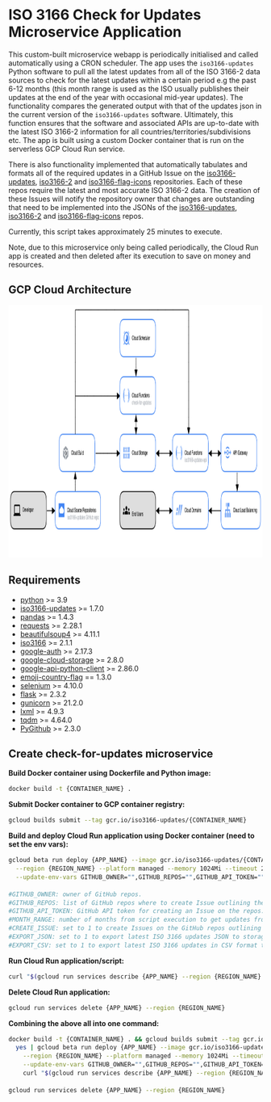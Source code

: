 # ISO 3166 Check for Updates Microservice Application

<!-- [![check-for-updates](https://github.com/amckenna41/iso3166-updates/workflows/Check%20for%20ISO3166%20Updates/badge.svg)](https://github.com/amckenna41/iso3166-updates/actions?query=workflowCheck%20for%20ISO3166%20Updates) -->

This custom-built microservice webapp is periodically initialised and called automatically using a CRON scheduler. The app uses the `iso3166-updates` Python software to pull all the latest updates from all of the ISO 3166-2 data sources to check for the latest updates within a certain period e.g the past 6-12 months (this month range is used as the ISO usually publishes their updates at the end of the year with occasional mid-year updates). The functionality compares the generated output with that of the updates json in the current version of the `iso3166-updates` software. Ultimately, this function ensures that the software and associated APIs are up-to-date with the latest ISO 3166-2 information for all countries/territories/subdivisions etc. The app is built using a custom Docker container that is run on the serverless GCP Cloud Run service. 

There is also functionality implemented that automatically tabulates and formats all of the required updates in a GitHub Issue on the [iso3166-updates](https://github.com/amckenna41/iso3166-updates), [iso3166-2](https://github.com/amckenna41/iso3166-2) and [iso3166-flag-icons](https://github.com/amckenna41/iso3166-flag-icons) repositories. Each of these repos require the latest and most accurate ISO 3166-2 data. The creation of these Issues will notify the repository owner that changes are outstanding that need to be implemented into the JSONs of the [iso3166-updates](https://github.com/amckenna41/iso3166-updates), [iso3166-2](https://github.com/amckenna41/iso3166-2) and [iso3166-flag-icons](https://github.com/amckenna41/iso3166-flag-icons) repos. 

Currently, this script takes approximately 25 minutes to execute. 

Note, due to this microservice only being called periodically, the Cloud Run app is created and then deleted after its execution to save on money and resources.

GCP Cloud Architecture 
----------------------

<p align="center">
  <img src="https://raw.githubusercontent.com/amckenna41/iso3166-updates/main/iso3166-check-for-updates/gcp_architecture.png?raw=true" alt="gcp_arch" height="500" width="750"/>
</p>

Requirements
------------
* [python][python] >= 3.9
* [iso3166-updates][iso3166-updates] >= 1.7.0
* [pandas][pandas] >= 1.4.3
* [requests][requests] >= 2.28.1
* [beautifulsoup4][beautifulsoup4] >= 4.11.1
* [iso3166][iso3166] >= 2.1.1
* [google-auth][google-auth] >= 2.17.3
* [google-cloud-storage][google-cloud-storage] >= 2.8.0
* [google-api-python-client][google-api-python-client] >= 2.86.0
* [emoji-country-flag][emoji-country-flag] == 1.3.0
* [selenium][selenium] >= 4.10.0
* [flask][flask] >= 2.3.2
* [gunicorn][gunicorn] >= 21.2.0
* [lxml][lxml] >=  4.9.3
* [tqdm][tqdm] >= 4.64.0
* [PyGithub][PyGithub] >= 2.3.0

Create check-for-updates microservice
-------------------------------------

**Build Docker container using Dockerfile and Python image:**
```bash
docker build -t {CONTAINER_NAME} .
```

**Submit Docker container to GCP container registry:**
```bash
gcloud builds submit --tag gcr.io/iso3166-updates/{CONTAINER_NAME}
```

**Build and deploy Cloud Run application using Docker container (need to set the env vars):**
```bash
gcloud beta run deploy {APP_NAME} --image gcr.io/iso3166-updates/{CONTAINER_NAME} \
  --region {REGION_NAME} --platform managed --memory 1024Mi --timeout 2700 --service-account {SERVICE_ACCOUNT} \
  --update-env-vars GITHUB_OWNER="",GITHUB_REPOS="",GITHUB_API_TOKEN="",MONTH_RANGE="",CREATE_ISSUE=1,EXPORT_JSON=1,EXPORT_CSV=1

#GITHUB_OWNER: owner of GitHub repos.
#GITHUB_REPOS: list of GitHub repos where to create Issue outlining the latest ISO 3166 updates.
#GITHUB_API_TOKEN: GitHub API token for creating an Issue on the repos.
#MONTH_RANGE: number of months from script execution to get updates from. 
#CREATE_ISSUE: set to 1 to create Issues on the GitHub repos outlining the latest ISO 3166 updates.
#EXPORT_JSON: set to 1 to export latest ISO 3166 updates JSON to storage bucket.
#EXPORT_CSV: set to 1 to export latest ISO 3166 updates in CSV format to storage bucket.
```

**Run Cloud Run application/script:**
```bash
curl "$(gcloud run services describe {APP_NAME} --region {REGION_NAME} --format 'value(status.url)')"
```

**Delete Cloud Run application:**
```bash
gcloud run services delete {APP_NAME} --region {REGION_NAME}
```

**Combining the above all into one command:**
```bash
docker build -t {CONTAINER_NAME} . && gcloud builds submit --tag gcr.io/{APP_NAME}/{CONTAINER_NAME} && \
  yes | gcloud beta run deploy {APP_NAME} --image gcr.io/iso3166-updates/{CONTAINER_NAME} \
    --region {REGION_NAME} --platform managed --memory 1024Mi --timeout 2700 --service-account {SERVICE_ACCOUNT} \
    --update-env-vars GITHUB_OWNER="",GITHUB_REPOS="",GITHUB_API_TOKEN="",MONTH_RANGE="",CREATE_ISSUE=1,EXPORT_JSON=1,EXPORT_CSV=1 && \
    curl "$(gcloud run services describe {APP_NAME} --region {REGION_NAME} --format 'value(status.url)')"

gcloud run services delete {APP_NAME} --region {REGION_NAME}
```

<!-- 
https://dev.to/googlecloud/using-headless-chrome-with-cloud-run-3fdp
https://www.youtube.com/watch?v=mOJiWrjFVKY
https://www.youtube.com/watch?v=LxHiCZCKwa8
https://stackoverflow.com/questions/53073411/selenium-webdriverexceptionchrome-failed-to-start-crashed-as-google-chrome-is 
-->

[python]: https://www.python.org/downloads/release/python-360/
[iso3166-updates]: https://github.com/amckenna41/iso3166-updates
[pandas]: https://pandas.pydata.org/
[requests]: https://requests.readthedocs.io/
[beautifulsoup4]: https://www.crummy.com/software/BeautifulSoup/bs4/doc/
[google-auth]: https://cloud.google.com/python/docs/reference
[google-cloud-storage]: https://cloud.google.com/python/docs/reference
[google-api-python-client]: https://cloud.google.com/python/docs/reference
[flask]: https://flask.palletsprojects.com/en/2.3.x/
[emoji-country-flag]: https://pypi.org/project/emoji-country-flag/
[gunicorn]: https://pypi.org/project/gunicorn/
[selenium]: https://selenium-python.readthedocs.io/index.html
[lxml]: https://lxml.de/
[iso3166]: https://github.com/deactivated/python-iso3166
[tqdm]: https://github.com/tqdm/tqdm
[PyGithub]: https://github.com/PyGithub/PyGithub